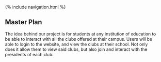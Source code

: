 {% include navigation.html %}

## Master Plan

The idea behind our project is for students at any institution of education to be able to interact with all the clubs offered at their campus. Users will be able to login to the website, and view the clubs at their school. Not only does it allow them to view said clubs, but also join and interact with the presidents of each club.
